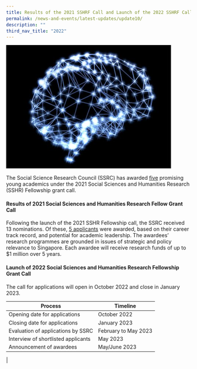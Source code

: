 ```yaml
---
title: Results of the 2021 SSHRF Call and Launch of the 2022 SSHRF Call
permalink: /news-and-events/latest-updates/update10/
description: ""
third_nav_title: "2022"
---
```

![](/images/updates4.jpg)

The Social Science Research Council (SSRC) has awarded  [five](https://staging.d2ih14cxifahz0.amplifyapp.com/grant-recipients/2021/sshrf2021/) promising young academics under the 2021 Social Sciences and Humanities Research (SSHR) Fellowship grant call.

#### **Results of 2021 Social Sciences and Humanities Research Fellow Grant Call**
Following the launch of the 2021 SSHR Fellowship call, the SSRC received 13 nominations. Of these, [5 applicants](https://staging.d2ih14cxifahz0.amplifyapp.com/grant-recipients/2021/sshrf2021/) were awarded, based on their career track record, and potential for academic leadership. The awardees’ research programmes are grounded in issues of strategic and policy relevance to Singapore. Each awardee will receive research funds of up to $1 million over 5 years.

#### **Launch of 2022 Social Sciences and Humanities Research Fellowship Grant Call**
The call for applications will open in October 2022 and close in January 2023.

|  Process |   Timeline  |
|---|---|
|  Opening date for applications |   October 2022 |
|  Closing date for applications |   January 2023 |
|  Evaluation of applications by SSRC |   February to May 2023  |
|  Interview of shortlisted applicants |   May 2023 |
|  Announcement of awardees |   May/June 2023 |
|